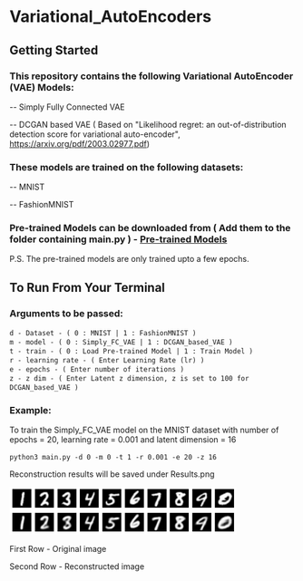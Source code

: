 # Variational_AutoEncoders

## Getting Started

### This repository contains the following Variational AutoEncoder (VAE) Models:

-- Simply Fully Connected VAE

-- DCGAN based VAE ( Based on "Likelihood regret: an out-of-distribution detection score for variational auto-encoder", https://arxiv.org/pdf/2003.02977.pdf)

### These models are trained on the following datasets:

-- MNIST

-- FashionMNIST

### Pre-trained Models can be downloaded from ( Add them to the folder containing main.py ) - [Pre-trained Models](https://drive.google.com/drive/folders/1Nk3xpGvYcnHxkO7p8PRHpRmUvVhFjeDV?)
P.S. The pre-trained models are only trained upto a few epochs. 

## To Run From Your Terminal

### Arguments to be passed:

```
d - Dataset - ( 0 : MNIST | 1 : FashionMNIST )
m - model - ( 0 : Simply_FC_VAE | 1 : DCGAN_based_VAE )
t - train - ( 0 : Load Pre-trained Model | 1 : Train Model )
r - learning rate - ( Enter Learning Rate (lr) )
e - epochs - ( Enter number of iterations )
z - z dim - ( Enter Latent z dimension, z is set to 100 for DCGAN_based_VAE )
```
### Example:

To train the Simply_FC_VAE model on the MNIST dataset with number of epochs = 20, learning rate = 0.001 and latent dimension = 16
```
python3 main.py -d 0 -m 0 -t 1 -r 0.001 -e 20 -z 16
```
Reconstruction results will be saved under Results.png

<img src="https://github.com/xavierohan/Variational_AutoEncoders/blob/master/Results.png" width="400">

First Row - Original image

Second Row - Reconstructed image
